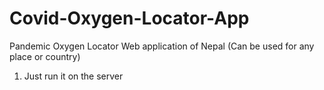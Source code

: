 # Covid-Oxygen-Locator-App
Pandemic Oxygen Locator Web application of Nepal  (Can be used for any place or country)
1. Just run it on the server
